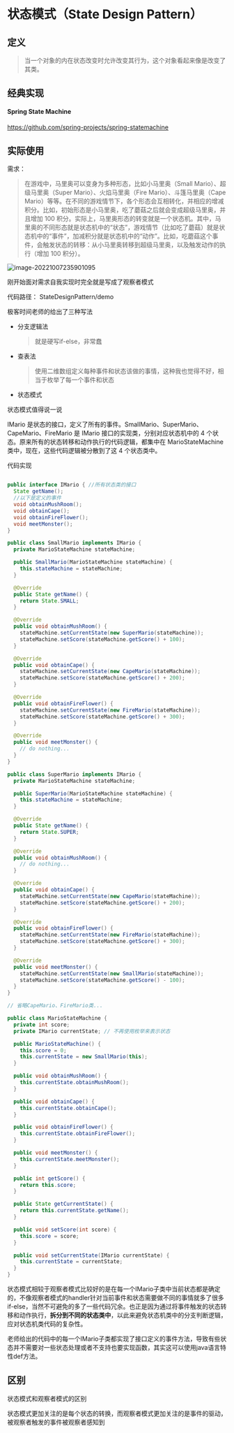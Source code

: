 # 状态模式（State Design Pattern）



## 定义

> 当一个对象的内在状态改变时允许改变其行为，这个对象看起来像是改变了其类。



## 经典实现

#### **Spring State Machine**

https://github.com/spring-projects/spring-statemachine



## 实际使用

需求：

> 在游戏中，马里奥可以变身为多种形态，比如小马里奥（Small Mario）、超级马里奥（Super Mario）、火焰马里奥（Fire Mario）、斗篷马里奥（Cape Mario）等等。在不同的游戏情节下，各个形态会互相转化，并相应的增减积分。比如，初始形态是小马里奥，吃了蘑菇之后就会变成超级马里奥，并且增加 100 积分。实际上，马里奥形态的转变就是一个状态机。其中，马里奥的不同形态就是状态机中的“状态”，游戏情节（比如吃了蘑菇）就是状态机中的“事件”，加减积分就是状态机中的“动作”。比如，吃蘑菇这个事件，会触发状态的转移：从小马里奥转移到超级马里奥，以及触发动作的执行（增加 100 积分）。

![image-20221007235901095](https://typora.xpp011.cn/typora/img/image-20221007235901095.png)

刚开始面对需求自我实现时完全就是写成了观察者模式

代码路径： StateDesignPattern/demo

极客时间老师的给出了三种写法

- 分支逻辑法

  > 就是硬写if-else，非常蠢

- 查表法

  > 使用二维数组定义每种事件和状态该做的事情，这种我也觉得不好，相当于枚举了每一个事件和状态

- 状态模式

状态模式值得说一说

IMario 是状态的接口，定义了所有的事件。SmallMario、SuperMario、CapeMario、FireMario 是 IMario 接口的实现类，分别对应状态机中的 4 个状态。原来所有的状态转移和动作执行的代码逻辑，都集中在 MarioStateMachine 类中，现在，这些代码逻辑被分散到了这 4 个状态类中。

代码实现

```java

public interface IMario { //所有状态类的接口
  State getName();
  //以下是定义的事件
  void obtainMushRoom();
  void obtainCape();
  void obtainFireFlower();
  void meetMonster();
}

public class SmallMario implements IMario {
  private MarioStateMachine stateMachine;

  public SmallMario(MarioStateMachine stateMachine) {
    this.stateMachine = stateMachine;
  }

  @Override
  public State getName() {
    return State.SMALL;
  }

  @Override
  public void obtainMushRoom() {
    stateMachine.setCurrentState(new SuperMario(stateMachine));
    stateMachine.setScore(stateMachine.getScore() + 100);
  }

  @Override
  public void obtainCape() {
    stateMachine.setCurrentState(new CapeMario(stateMachine));
    stateMachine.setScore(stateMachine.getScore() + 200);
  }

  @Override
  public void obtainFireFlower() {
    stateMachine.setCurrentState(new FireMario(stateMachine));
    stateMachine.setScore(stateMachine.getScore() + 300);
  }

  @Override
  public void meetMonster() {
    // do nothing...
  }
}

public class SuperMario implements IMario {
  private MarioStateMachine stateMachine;

  public SuperMario(MarioStateMachine stateMachine) {
    this.stateMachine = stateMachine;
  }

  @Override
  public State getName() {
    return State.SUPER;
  }

  @Override
  public void obtainMushRoom() {
    // do nothing...
  }

  @Override
  public void obtainCape() {
    stateMachine.setCurrentState(new CapeMario(stateMachine));
    stateMachine.setScore(stateMachine.getScore() + 200);
  }

  @Override
  public void obtainFireFlower() {
    stateMachine.setCurrentState(new FireMario(stateMachine));
    stateMachine.setScore(stateMachine.getScore() + 300);
  }

  @Override
  public void meetMonster() {
    stateMachine.setCurrentState(new SmallMario(stateMachine));
    stateMachine.setScore(stateMachine.getScore() - 100);
  }
}

// 省略CapeMario、FireMario类...

public class MarioStateMachine {
  private int score;
  private IMario currentState; // 不再使用枚举来表示状态

  public MarioStateMachine() {
    this.score = 0;
    this.currentState = new SmallMario(this);
  }

  public void obtainMushRoom() {
    this.currentState.obtainMushRoom();
  }

  public void obtainCape() {
    this.currentState.obtainCape();
  }

  public void obtainFireFlower() {
    this.currentState.obtainFireFlower();
  }

  public void meetMonster() {
    this.currentState.meetMonster();
  }

  public int getScore() {
    return this.score;
  }

  public State getCurrentState() {
    return this.currentState.getName();
  }

  public void setScore(int score) {
    this.score = score;
  }

  public void setCurrentState(IMario currentState) {
    this.currentState = currentState;
  }
}
```

状态模式相较于观察者模式比较好的是在每一个IMario子类中当前状态都是确定的，不像观察者模式的handler针对当前事件和状态需要做不同的事情就多了很多if-else，当然不可避免的多了一些代码冗余。也正是因为通过将事件触发的状态转移和动作执行，**拆分到不同的状态类中**，以此来避免状态机类中的分支判断逻辑，应对状态机类代码的复杂性。

老师给出的代码中的每一个IMario子类都实现了接口定义的事件方法，导致有些状态并不需要对一些状态处理或者不支持也要实现函数，其实这可以使用java语言特性def方法。



## 区别

状态模式和观察者模式的区别

状态模式更加关注的是每个状态的转换，而观察者模式更加关注的是事件的驱动，被观察者触发的事件被观察者感知到